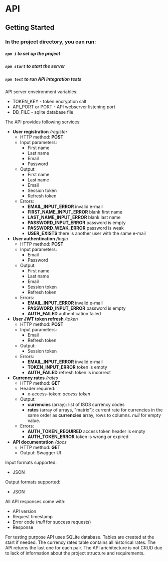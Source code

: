 # API
## Getting Started
### In the project directory, you can run:
##### `npm i` to set up the project
##### `npm start` to start the server
##### `npm test` to run API integration tests

API server enveironment variables:
* TOKEN_KEY - token encryption salt
* API_PORT or PORT - API webserver listening port
* DB_FILE - sqlite database file

The API provides following services:
* **User registration** */register*
	* HTTP method: **POST**
	* Input parameters:
		* First name
		* Last name
		* Email
		* Password
	* Output:
		* First name
		* Last name
		* Email
		* Session token
		* Refresh token
	* Errors:
		* **EMAIL_INPUT_ERROR** invalid e-mail
		* **FIRST_NAME_INPUT_ERROR** blank first name
		* **LAST_NAME_INPUT_ERROR** blank last name
		* **PASSWORD_INPUT_ERROR** password is empty
		* **PASSWORD_WEAK_ERROR** password is weak
		* **USER_EXISTS** there is another user with the same e-mail
* **User authentication** */login*
	* HTTP method: **POST**
	* Input parameters:
		* Email
		* Password
	* Output:
		* First name
		* Last name
		* Email
		* Session token
		* Refresh token
	* Errors:
		* **EMAIL_INPUT_ERROR** invalid e-mail
		* **PASSWORD_INPUT_ERROR** password is empty
		* **AUTH_FAILED** authentication failed
* **User JWT token refresh** */token*
	* HTTP method: **POST**
	* Input parameters:
		* Email
		* Refresh token
	* Output:
		* Session token
	* Errors:
		* **EMAIL_INPUT_ERROR** invalid e-mail
		* **TOKEN_INPUT_ERROR** token is empty
		* **AUTH_FAILED** refresh token is incorrect
* **Currency rates** */rates*
	* HTTP method: **GET**
	* Header required:
		* x-access-token: *access token*
	* Output:
		* **currencies** (array): list of ISO3 currency codes
		* **rates** (array of arrays, "matrix"): current rate for currencies in the same order as **currencies** array, rows to columns. *null* for empty value.
	* Errors:
		* **AUTH_TOKEN_REQUIRED** access token header is empty
		* **AUTH_TOKEN_ERROR** token is wrong or expired
* **API documentation** */docs*
	* HTTP method: **GET**
	* Output: Swagger UI

Input formats supported:
* JSON

Output formats supported:
* JSON

All API responses come with:
* API version
* Request timestamp
* Error code (*null* for success requests)
* Response

For testing purpose API uses SQLite database. Tables are created at the start if needed.
The currency rates table contains all historical rates. The API returns the last one for each pair.
The API arichitecture is not CRUD due to lack of information about the project structure and requirements.